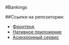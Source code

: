#Bankings

##Ссылки на репозитории:
- [Фронтенд](https://github.com/R3al1ty1/Bankings-frontend)
- [Нативное приложение](https://github.com/R3al1ty1/Bankings-native)
- [Асинхронный сервис](https://github.com/R3al1ty1/Bankings-async-service)

